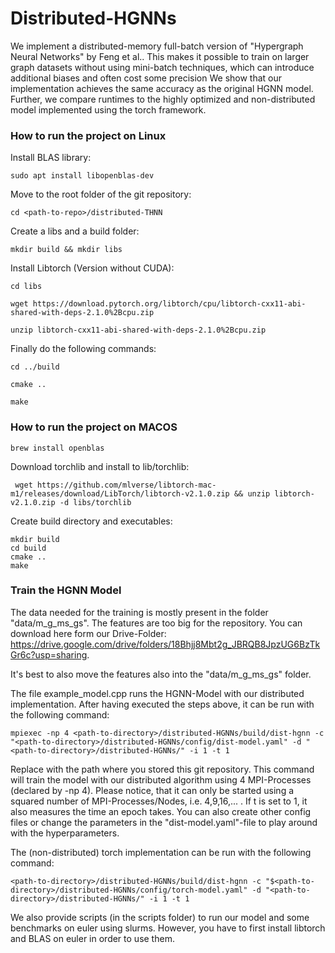 # Distributed-HGNNs
We implement a distributed-memory full-batch version of "Hypergraph Neural Networks" by Feng et al..
This makes it possible to train on larger graph datasets without using mini-batch techniques, which can introduce additional biases and often cost some precision 
We show that our implementation achieves the same accuracy as the original HGNN model. Further, we compare runtimes to the highly optimized and non-distributed model implemented using the torch framework.

### How to run the project on Linux

Install BLAS library:
```
sudo apt install libopenblas-dev
```

Move to the root folder of the git repository:
```
cd <path-to-repo>/distributed-THNN
```

Create a libs and a build folder:
```
mkdir build && mkdir libs
```

Install Libtorch (Version without CUDA):
```
cd libs
```
```
wget https://download.pytorch.org/libtorch/cpu/libtorch-cxx11-abi-shared-with-deps-2.1.0%2Bcpu.zip
```
```
unzip libtorch-cxx11-abi-shared-with-deps-2.1.0%2Bcpu.zip
```

Finally do the following commands:
```
cd ../build
```
```
cmake ..
```

```
make
```

### How to run the project on MACOS

```
brew install openblas
```
Download torchlib and install to lib/torchlib:
```
 wget https://github.com/mlverse/libtorch-mac-m1/releases/download/LibTorch/libtorch-v2.1.0.zip && unzip libtorch-v2.1.0.zip -d libs/torchlib
```

Create build directory and executables:
```
mkdir build
cd build
cmake ..
make
```


### Train the HGNN Model
The data needed for the training is mostly present in the folder "data/m_g_ms_gs". The features are too big for the repository. You can download here form our Drive-Folder:
https://drive.google.com/drive/folders/18Bhjj8Mbt2g_JBRQB8JpzUG6BzTkGr6c?usp=sharing. 

It's best to also move the features also into the "data/m_g_ms_gs" folder. 

The file example_model.cpp runs the HGNN-Model with our distributed implementation. After having executed the steps above, it can be run with the following command:
```
mpiexec -np 4 <path-to-directory>/distributed-HGNNs/build/dist-hgnn -c "<path-to-directory>/distributed-HGNNs/config/dist-model.yaml" -d "<path-to-directory>/distributed-HGNNs/" -i 1 -t 1
```
Replace <path-to-directory> with the path where you stored this git repository. This command will train the model with our distributed algorithm using 4 MPI-Processes (declared by -np 4). Please notice, that it can only be started using a squared number of MPI-Processes/Nodes, i.e. 4,9,16,... . If t is set to 1, it also measures the time an epoch takes. 
You can also create other config files or change the parameters in the "dist-model.yaml"-file to play around with the hyperparameters. 

The (non-distributed) torch implementation can be run with the following command:
```
<path-to-directory>/distributed-HGNNs/build/dist-hgnn -c "$<path-to-directory>/distributed-HGNNs/config/torch-model.yaml" -d "<path-to-directory>/distributed-HGNNs/" -i 1 -t 1
```

We also provide scripts (in the scripts folder) to run our model and some benchmarks on euler using slurms. However, you have to first install libtorch and BLAS on euler in order to use them. 








